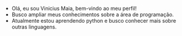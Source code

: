- Olá, eu sou Vinicius Maia, bem-vindo ao meu perfil!
- Busco ampliar meus conhecimentos sobre a área de programação.
- Atualmente estou aprendendo python e busco conhecer mais sobre outras linguagens.

<!---
ViniciusMaiaM/ViniciusMaiaM is a ✨ special ✨ repository because its `README.md` (this file) appears on your GitHub profile.
You can click the Preview link to take a look at your changes.
--->
